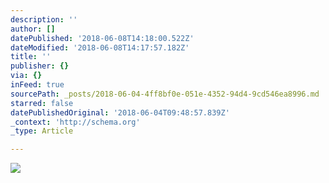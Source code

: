 ```yaml
---
description: ''
author: []
datePublished: '2018-06-08T14:18:00.522Z'
dateModified: '2018-06-08T14:17:57.182Z'
title: ''
publisher: {}
via: {}
inFeed: true
sourcePath: _posts/2018-06-04-4ff8bf0e-051e-4352-94d4-9cd546ea8996.md
starred: false
datePublishedOriginal: '2018-06-04T09:48:57.839Z'
_context: 'http://schema.org'
_type: Article

---
```

![](https://the-grid-user-content.s3-us-west-2.amazonaws.com/2e9bb319-b471-4ff3-a80d-5880ce547610.jpg)